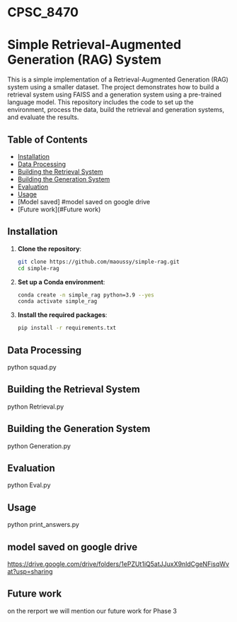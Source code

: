 # CPSC_8470
# Simple Retrieval-Augmented Generation (RAG) System

This is a simple implementation of a Retrieval-Augmented Generation (RAG) system using a smaller dataset. The project demonstrates how to build a retrieval system using FAISS and a generation system using a pre-trained language model. This repository includes the code to set up the environment, process the data, build the retrieval and generation systems, and evaluate the results.

## Table of Contents
- [Installation](#installation)
- [Data Processing](#data-processing)
- [Building the Retrieval System](#building-the-retrieval-system)
- [Building the Generation System](#building-the-generation-system)
- [Evaluation](#evaluation)
- [Usage](#usage)
- [Model saved] #model saved on google drive
- [Future work](#Future work)

## Installation

1. **Clone the repository**:
    ```sh
    git clone https://github.com/maoussy/simple-rag.git
    cd simple-rag
    ```

2. **Set up a Conda environment**:
    ```sh
    conda create -n simple_rag python=3.9 --yes
    conda activate simple_rag
    ```

3. **Install the required packages**:
    ```sh
    pip install -r requirements.txt
    ```

## Data Processing

   python squad.py

## Building the Retrieval System

python Retrieval.py

## Building the Generation System

python Generation.py

## Evaluation

 python Eval.py
 
## Usage

   python print_answers.py

## model saved on google drive

https://drive.google.com/drive/folders/1ePZUt1iQ5atJJuxX9nldCgeNFisqWvat?usp=sharing

## Future work
on the rerport we will mention our future work for Phase 3

